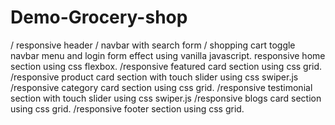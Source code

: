 # Demo-Grocery-shop
/ responsive header / navbar with search form / shopping cart toggle navbar menu and login form effect using vanilla javascript.
responsive home section using css flexbox.
/responsive featured card section using css grid.
/responsive product card section with touch slider using css swiper.js
/responsive category card section using css grid.
/responsive testimonial section with touch slider using css swiper.js
/responsive blogs card section using css grid.
/responsive footer section using css grid.
